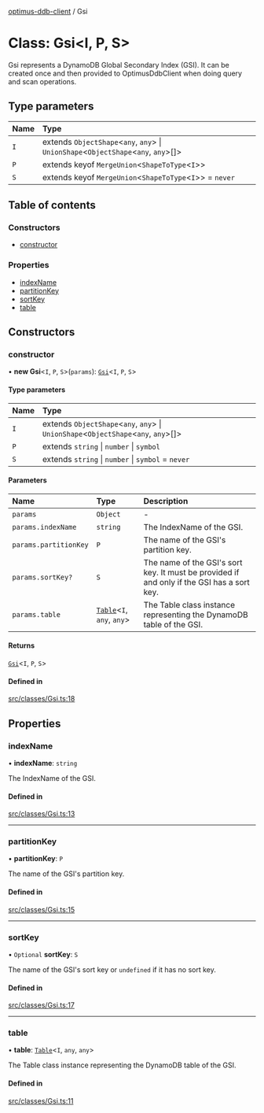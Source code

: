 [optimus-ddb-client](../index.md) / Gsi

# Class: Gsi\<I, P, S\>

Gsi represents a DynamoDB Global Secondary Index (GSI). It can be created once and then
provided to OptimusDdbClient when doing query and scan operations.

## Type parameters

| Name | Type |
| :------ | :------ |
| `I` | extends `ObjectShape`\<`any`, `any`\> \| `UnionShape`\<`ObjectShape`\<`any`, `any`\>[]\> |
| `P` | extends keyof `MergeUnion`\<`ShapeToType`\<`I`\>\> |
| `S` | extends keyof `MergeUnion`\<`ShapeToType`\<`I`\>\> = `never` |

## Table of contents

### Constructors

- [constructor](Gsi.md#constructor)

### Properties

- [indexName](Gsi.md#indexname)
- [partitionKey](Gsi.md#partitionkey)
- [sortKey](Gsi.md#sortkey)
- [table](Gsi.md#table)

## Constructors

### constructor

• **new Gsi**\<`I`, `P`, `S`\>(`params`): [`Gsi`](Gsi.md)\<`I`, `P`, `S`\>

#### Type parameters

| Name | Type |
| :------ | :------ |
| `I` | extends `ObjectShape`\<`any`, `any`\> \| `UnionShape`\<`ObjectShape`\<`any`, `any`\>[]\> |
| `P` | extends `string` \| `number` \| `symbol` |
| `S` | extends `string` \| `number` \| `symbol` = `never` |

#### Parameters

| Name | Type | Description |
| :------ | :------ | :------ |
| `params` | `Object` | - |
| `params.indexName` | `string` | The IndexName of the GSI. |
| `params.partitionKey` | `P` | The name of the GSI's partition key. |
| `params.sortKey?` | `S` | The name of the GSI's sort key. It must be provided if and only if the GSI has a sort key. |
| `params.table` | [`Table`](Table.md)\<`I`, `any`, `any`\> | The Table class instance representing the DynamoDB table of the GSI. |

#### Returns

[`Gsi`](Gsi.md)\<`I`, `P`, `S`\>

#### Defined in

[src/classes/Gsi.ts:18](https://github.com/paulbarmstrong/optimus-ddb-client/blob/main/src/classes/Gsi.ts#L18)

## Properties

### indexName

• **indexName**: `string`

The IndexName of the GSI.

#### Defined in

[src/classes/Gsi.ts:13](https://github.com/paulbarmstrong/optimus-ddb-client/blob/main/src/classes/Gsi.ts#L13)

___

### partitionKey

• **partitionKey**: `P`

The name of the GSI's partition key.

#### Defined in

[src/classes/Gsi.ts:15](https://github.com/paulbarmstrong/optimus-ddb-client/blob/main/src/classes/Gsi.ts#L15)

___

### sortKey

• `Optional` **sortKey**: `S`

The name of the GSI's sort key or `undefined` if it has no sort key.

#### Defined in

[src/classes/Gsi.ts:17](https://github.com/paulbarmstrong/optimus-ddb-client/blob/main/src/classes/Gsi.ts#L17)

___

### table

• **table**: [`Table`](Table.md)\<`I`, `any`, `any`\>

The Table class instance representing the DynamoDB table of the GSI.

#### Defined in

[src/classes/Gsi.ts:11](https://github.com/paulbarmstrong/optimus-ddb-client/blob/main/src/classes/Gsi.ts#L11)
